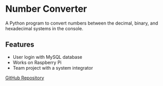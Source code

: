 # Number Converter
A Python program to convert numbers between the decimal, binary, and hexadecimal systems in the console.

## Features
- User login with MySQL database
- Works on Raspberry Pi
- Team project with a system integrator

[GitHub Repository](https://github.com/username/portfolio)
